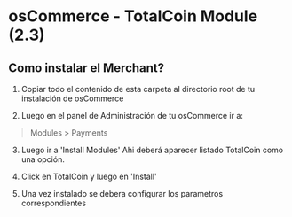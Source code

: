 # osCommerce - TotalCoin Module (2.3)

## Como instalar el Merchant?

1. Copiar todo el contenido de esta carpeta al directorio root de tu instalación de osCommerce

2. Luego en el panel de Administración de tu osCommerce ir a:
> Modules > Payments

3. Luego ir a 'Install Modules'
Ahi deberá aparecer listado TotalCoin como una opción.

4. Click en TotalCoin y luego en 'Install'

5. Una vez instalado se debera configurar los parametros correspondientes
